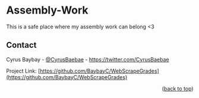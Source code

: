 # Assembly-Work

This is a safe place where my assembly work can belong <3                                  

<!-- CONTACT -->
## Contact

Cyrus Baybay - [@CyrusBaebae](https://twitter.com/CyrusBaebae) - https://twitter.com/CyrusBaebae

Project Link: [https://github.com/BaybayC/WebScrapeGrades](https://github.com/BaybayC/WebScrapeGrades)

<p align="right">(<a href="#top">back to top</a>)</p>

